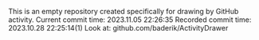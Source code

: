 This is an empty repository created specifically for drawing by GitHub activity.
Current commit time: 2023.11.05 22:26:35
Recorded commit time: 2023.10.28 22:25:14(1)
Look at: github.com/baderik/ActivityDrawer
